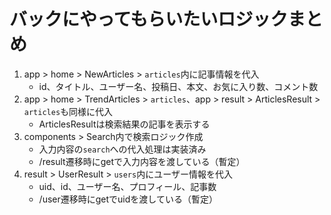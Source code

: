 # バックにやってもらいたいロジックまとめ

1. app > home > NewArticles > `articles`内に記事情報を代入
   - id、タイトル、ユーザー名、投稿日、本文、お気に入り数、コメント数
2. app > home > TrendArticles > `articles`、app > result > ArticlesResult > `articles`も同様に代入
   - ArticlesResultは検索結果の記事を表示する
3. components > Search内で検索ロジック作成
   - 入力内容の`search`への代入処理は実装済み
   - /result遷移時にgetで入力内容を渡している（暫定）
4. result > UserResult > `users`内にユーザー情報を代入
   - uid、id、ユーザー名、プロフィール、記事数
   - /user遷移時にgetでuidを渡している（暫定）
